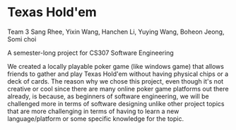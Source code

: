 Texas Hold'em
=========

Team 3 Sang Rhee, Yixin Wang, Hanchen Li, Yuying Wang, Boheon Jeong, Somi choi

A semester-long project for CS307 Software Engineering

We created a locally playable poker game (like windows game) that allows friends to gather and play Texas Hold'em without having physical chips or a deck of cards.
The reason why we chose this project, even though it's not creative or cool since there are many online poker game platforms out there already, is because, as beginners of software engineering, we will be challenged more in terms of software designing unlike other project topics that are more challenging in terms of having to learn a new language/platform or some specific knowledge for the topic.
